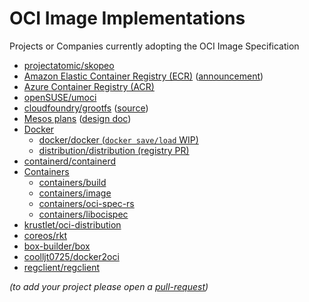 # OCI Image Implementations

Projects or Companies currently adopting the OCI Image Specification

* [projectatomic/skopeo](https://github.com/projectatomic/skopeo)
* [Amazon Elastic Container Registry (ECR)](https://docs.aws.amazon.com/AmazonECR/latest/userguide/image-manifest-formats.html) ([announcement](https://aws.amazon.com/about-aws/whats-new/2017/01/amazon-ecr-supports-docker-image-manifest-v2-schema-2/))
* [Azure Container Registry (ACR)](https://docs.microsoft.com/azure/container-registry/container-registry-image-formats#oci-images)
* [openSUSE/umoci](https://github.com/openSUSE/umoci)
* [cloudfoundry/grootfs](https://github.com/cloudfoundry/grootfs) ([source](https://github.com/cloudfoundry/grootfs/blob/c3da26e1e463b51be1add289032f3dca6698b335/fetcher/remote/docker_src.go))
* [Mesos plans](https://issues.apache.org/jira/browse/MESOS-5011) ([design doc](https://docs.google.com/document/d/1Pus7D-inIBoLSIPyu3rl_apxvUhtp3rp0_b0Ttr2Xww/edit#heading=h.hrvk2wboog4p))
* [Docker](https://github.com/docker)
  - [docker/docker (`docker save/load` WIP)](https://github.com/docker/docker/pull/26369)
  - [distribution/distribution (registry PR)](https://github.com/distribution/distribution/pull/2076)
* [containerd/containerd](https://github.com/containerd/containerd)
* [Containers](https://github.com/containers/)
  - [containers/build](https://github.com/containers/build)
  - [containers/image](https://github.com/containers/image)
  - [containers/oci-spec-rs](https://github.com/containers/oci-spec-rs)
  - [containers/libocispec](https://github.com/containers/libocispec)
* [krustlet/oci-distribution](https://github.com/krustlet/oci-distribution)
* [coreos/rkt](https://github.com/coreos/rkt)
* [box-builder/box](https://github.com/box-builder/box)
* [coolljt0725/docker2oci](https://github.com/coolljt0725/docker2oci)
* [regclient/regclient](https://github.com/regclient/regclient)

_(to add your project please open a [pull-request](https://github.com/opencontainers/image-spec/pulls))_
